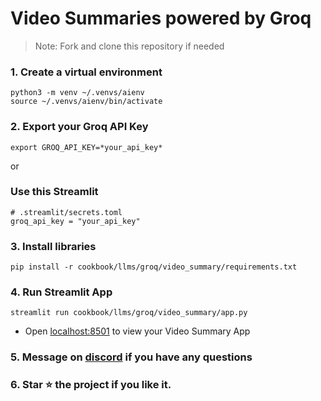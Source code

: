 # Video Summaries powered by Groq

> Note: Fork and clone this repository if needed

### 1. Create a virtual environment

```shell
python3 -m venv ~/.venvs/aienv
source ~/.venvs/aienv/bin/activate
```

### 2. Export your Groq API Key

```shell
export GROQ_API_KEY=*your_api_key*
```
or
### Use this Streamlit
```shell
# .streamlit/secrets.toml
groq_api_key = "your_api_key"
```
### 3. Install libraries

```shell
pip install -r cookbook/llms/groq/video_summary/requirements.txt
```

### 4. Run Streamlit App

```shell
streamlit run cookbook/llms/groq/video_summary/app.py
```

- Open [localhost:8501](http://localhost:8501) to view your Video Summary App

### 5. Message on [discord](https://discord.gg/4MtYHHrgA8) if you have any questions

### 6. Star ⭐️ the project if you like it.

